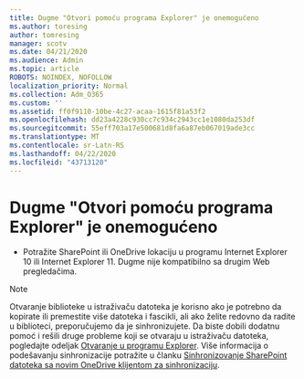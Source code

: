 ```yaml
---
title: Dugme "Otvori pomoću programa Explorer" je onemogućeno
ms.author: toresing
author: tomresing
manager: scotv
ms.date: 04/21/2020
ms.audience: Admin
ms.topic: article
ROBOTS: NOINDEX, NOFOLLOW
localization_priority: Normal
ms.collection: Adm_O365
ms.custom: ''
ms.assetid: ff0f9110-10be-4c27-acaa-1615f81a53f2
ms.openlocfilehash: dd23a4228c930cc7c934c2943cc1e1080da253df
ms.sourcegitcommit: 55eff703a17e500681d8fa6a87eb067019ade3cc
ms.translationtype: MT
ms.contentlocale: sr-Latn-RS
ms.lasthandoff: 04/22/2020
ms.locfileid: "43713120"
---
```

# <a name="the-open-with-explorer-button-is-disabled"></a>Dugme "Otvori pomoću programa Explorer" je onemogućeno

- Potražite SharePoint ili OneDrive lokaciju u programu Internet Explorer 10 ili Internet Explorer 11. Dugme nije kompatibilno sa drugim Web pregledačima.
    
> [!NOTE]
> Otvaranje biblioteke u istraživaču datoteka je korisno ako je potrebno da kopirate ili premestite više datoteka i fascikli, ali ako želite redovno da radite u biblioteci, preporučujemo da je sinhronizujete. Da biste dobili dodatnu pomoć i rešili druge probleme koji se otvaraju u istraživaču datoteka, pogledajte odeljak [Otvaranje u programu Explorer](https://go.microsoft.com/fwlink/?linkid=871665). Više informacija o podešavanju sinhronizacije potražite u članku [Sinhronizovanje SharePoint datoteka sa novim OneDrive klijentom za sinhronizaciju](https://go.microsoft.com/fwlink/?linkid=871666). 
  

